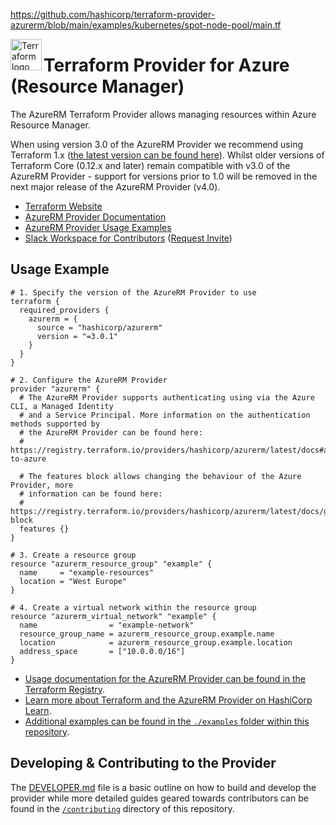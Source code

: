 https://github.com/hashicorp/terraform-provider-azurerm/blob/main/examples/kubernetes/spot-node-pool/main.tf



<a href="https://terraform.io">
    <img src=".github/tf.png" alt="Terraform logo" title="Terraform" align="left" height="50" />
</a>

# Terraform Provider for Azure (Resource Manager)

The AzureRM Terraform Provider allows managing resources within Azure Resource Manager.

When using version 3.0 of the AzureRM Provider we recommend using Terraform 1.x ([the latest version can be found here](https://www.terraform.io/downloads)). Whilst older versions of Terraform Core (0.12.x and later) remain compatible with v3.0 of the AzureRM Provider - support for versions prior to 1.0 will be removed in the next major release of the AzureRM Provider (v4.0).

* [Terraform Website](https://www.terraform.io)
* [AzureRM Provider Documentation](https://registry.terraform.io/providers/hashicorp/azurerm/latest/docs)
* [AzureRM Provider Usage Examples](https://github.com/hashicorp/terraform-provider-azurerm/tree/main/examples)
* [Slack Workspace for Contributors](https://terraform-azure.slack.com) ([Request Invite](https://join.slack.com/t/terraform-azure/shared_invite/enQtNDMzNjQ5NzcxMDc3LWNiY2ZhNThhNDgzNmY0MTM0N2MwZjE4ZGU0MjcxYjUyMzRmN2E5NjZhZmQ0ZTA1OTExMGNjYzA4ZDkwZDYxNDE))

## Usage Example

```hcl
# 1. Specify the version of the AzureRM Provider to use
terraform {
  required_providers {
    azurerm = {
      source = "hashicorp/azurerm"
      version = "=3.0.1"
    }
  }
}

# 2. Configure the AzureRM Provider
provider "azurerm" {
  # The AzureRM Provider supports authenticating using via the Azure CLI, a Managed Identity
  # and a Service Principal. More information on the authentication methods supported by
  # the AzureRM Provider can be found here:
  # https://registry.terraform.io/providers/hashicorp/azurerm/latest/docs#authenticating-to-azure

  # The features block allows changing the behaviour of the Azure Provider, more
  # information can be found here:
  # https://registry.terraform.io/providers/hashicorp/azurerm/latest/docs/guides/features-block
  features {}
}

# 3. Create a resource group
resource "azurerm_resource_group" "example" {
  name     = "example-resources"
  location = "West Europe"
}

# 4. Create a virtual network within the resource group
resource "azurerm_virtual_network" "example" {
  name                = "example-network"
  resource_group_name = azurerm_resource_group.example.name
  location            = azurerm_resource_group.example.location
  address_space       = ["10.0.0.0/16"]
}
```

* [Usage documentation for the AzureRM Provider can be found in the Terraform Registry](https://registry.terraform.io/providers/hashicorp/azurerm/latest/docs).
* [Learn more about Terraform and the AzureRM Provider on HashiCorp Learn](https://learn.hashicorp.com/collections/terraform/azure-get-started).
* [Additional examples can be found in the `./examples` folder within this repository](https://github.com/hashicorp/terraform-provider-azurerm/tree/main/examples).

## Developing & Contributing to the Provider

The [DEVELOPER.md](DEVELOPER.md) file is a basic outline on how to build and develop the provider while more detailed guides geared towards contributors can be found in the [`/contributing`](https://github.com/hashicorp/terraform-provider-azurerm/tree/main/contributing) directory of this repository.
